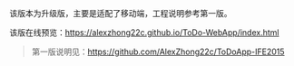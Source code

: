 该版本为升级版，主要是适配了移动端，工程说明参考第一版。

该版在线预览：https://alexzhong22c.github.io/ToDo-WebApp/index.html

> 第一版说明见：https://github.com/AlexZhong22c/ToDoApp-IFE2015